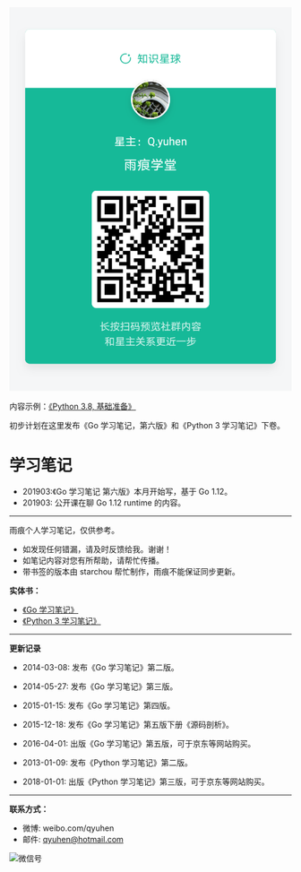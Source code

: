 
![alt 知识星球](zsxq-qyuhen.png)

内容示例：[《Python 3.8, 基础准备》](https://www.yuque.com/docs/share/21967d9a-da33-42eb-9c3a-2a525ae634a3?#)

初步计划在这里发布《Go 学习笔记，第六版》和《Python 3 学习笔记》下卷。


# 学习笔记

* 201903:《Go 学习笔记 第六版》本月开始写，基于 Go 1.12。
* 201903: 公开课在聊 Go 1.12 runtime 的内容。

---

雨痕个人学习笔记，仅供参考。

* 如发现任何错漏，请及时反馈给我。谢谢！
* 如笔记内容对您有所帮助，请帮忙传播。
* 带书签的版本由 starchou 帮忙制作，雨痕不能保证同步更新。


**实体书：**

* [《Go 学习笔记》](https://item.jd.com/11944267.html)
* [《Python 3 学习笔记》](https://item.jd.com/12261161.html)

---

**更新记录**

* 2014-03-08: 发布《Go 学习笔记》第二版。
* 2014-05-27: 发布《Go 学习笔记》第三版。
* 2015-01-15: 发布《Go 学习笔记》第四版。
* 2015-12-18: 发布《Go 学习笔记》第五版下册《源码剖析》。
* 2016-04-01: 出版《Go 学习笔记》第五版，可于京东等网站购买。

* 2013-01-09: 发布《Python 学习笔记》第二版。
* 2018-01-01: 出版《Python 学习笔记》第三版，可于京东等网站购买。

---

**联系方式：**

* 微博: weibo.com/qyuhen
* 邮件: qyuhen@hotmail.com

<img src="qyuhen.jpeg" width=200 height=200 alt="微信号" />
